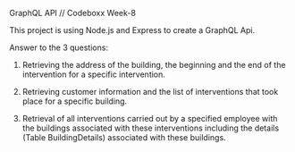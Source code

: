 
GraphQL API // Codeboxx Week-8

This project is using Node.js and Express to create a GraphQL Api.

Answer to the 3 questions:

1. Retrieving the address of the building, the beginning and the end of the intervention for a specific intervention.

2. Retrieving customer information and the list of interventions that took place for a specific building.

3. Retrieval of all interventions carried out by a specified employee with the buildings associated with these interventions including the details (Table BuildingDetails) associated with these buildings.





